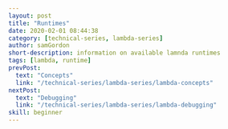 ```yaml
---
layout: post
title: "Runtimes"
date: 2020-02-01 08:44:38
category: [technical-series, lambda-series]
author: samGordon
short-description: information on available lamnda runtimes
tags: [lambda, runtime]
prevPost:
  text: "Concepts"
  link: "/technical-series/lambda-series/lambda-concepts"
nextPost:
  text: "Debugging"
  link: "/technical-series/lambda-series/lambda-debugging"
skill: beginner
---
```

